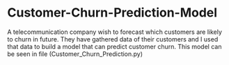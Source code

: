 # Customer-Churn-Prediction-Model
A telecommunication company wish to forecast which customers are likely to churn in future. They have gathered data of their customers and  I used that data to build a model  that can predict customer churn.
This model can be seen in file (Customer_Churn_Prediction.py)
